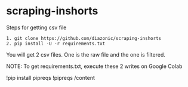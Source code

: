 # scraping-inshorts

Steps for getting csv file

```
1. git clone https://github.com/diazonic/scraping-inshorts
2. pip install -U -r requirements.txt
```

You will get 2 csv files. One is the raw file and the one is filtered.



NOTE: To get requirements.txt, execute these 2 writes on Google Colab

!pip install pipreqs
!pipreqs /content
